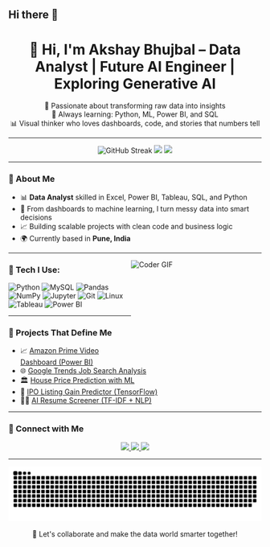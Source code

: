 
## Hi there 👋

<h1 align="center">👋 Hi, I'm Akshay Bhujbal – Data Analyst | Future AI Engineer | Exploring Generative AI</h1>


<p align="center">
  🚀 Passionate about transforming raw data into insights <br>
  🔧 Always learning: Python, ML, Power BI, and SQL <br>
  📊 Visual thinker who loves dashboards, code, and stories that numbers tell
</p>

---

<p align="center">
  <img src="https://github-readme-streak-stats.herokuapp.com?user=AkshayBhujbal1995&theme=tokyonight&hide_border=true" alt="GitHub Streak" height="150">
  <img src="https://github-readme-stats.vercel.app/api?username=AkshayBhujbal1995&show_icons=true&theme=tokyonight&include_all_commits=true&count_private=true&hide_border=true" height="150">
  <img src="https://github-readme-stats.vercel.app/api/top-langs/?username=AkshayBhujbal1995&layout=compact&theme=tokyonight&hide_border=true" height="150">
</p>

---

### 🧪 About Me

- 📊 **Data Analyst** skilled in Excel, Power BI, Tableau, SQL, and Python
- 🧬 From dashboards to machine learning, I turn messy data into smart decisions
- 📈 Building scalable projects with clean code and business logic
- 🌍 Currently based in **Pune, India**

---

<img align="right" alt="Coder GIF" height=200 width=260 src="https://i.pinimg.com/originals/f1/e7/34/f1e734f9cade86fe737a9aa404ad5677.gif" />

### 🔧 Tech I Use:
<div align="left">
  <img src="https://cdn.jsdelivr.net/gh/devicons/devicon/icons/python/python-original.svg" height="30" alt="Python" />
  <img src="https://cdn.jsdelivr.net/gh/devicons/devicon/icons/mysql/mysql-original.svg" height="30" alt="MySQL" />
  <img src="https://cdn.jsdelivr.net/gh/devicons/devicon/icons/pandas/pandas-original.svg" height="30" alt="Pandas" />
  <img src="https://cdn.jsdelivr.net/gh/devicons/devicon/icons/numpy/numpy-original.svg" height="30" alt="NumPy" />
  <img src="https://cdn.jsdelivr.net/gh/devicons/devicon/icons/jupyter/jupyter-original.svg" height="30" alt="Jupyter" />
  <img src="https://cdn.jsdelivr.net/gh/devicons/devicon/icons/git/git-original.svg" height="30" alt="Git" />
  <img src="https://cdn.jsdelivr.net/gh/devicons/devicon/icons/linux/linux-original.svg" height="30" alt="Linux" />
  <img src="https://cdn.jsdelivr.net/gh/devicons/devicon/icons/tableau/tableau-original.svg" height="30" alt="Tableau" />
  <img src="https://img.shields.io/badge/PowerBI-F2C811?style=flat&logo=Power-BI&logoColor=black" height="30" alt="Power BI" />
</div>

---

### 🚀 Projects That Define Me

- 📈 [Amazon Prime Video Dashboard (Power BI)](https://github.com/AkshayBhujbal1995/Amazon-Prime-Video-PowerBI-Dashboard)
- 🌐 [Google Trends Job Search Analysis](https://github.com/AkshayBhujbal1995/Google-Search-Analysis-with-Python)
- 🏛️ [House Price Prediction with ML](https://github.com/AkshayBhujbal1995/house-price-ML-EDA-project)
- 🚀 [IPO Listing Gain Predictor (TensorFlow)](https://github.com/AkshayBhujbal1995/Predicting-Listing-Gains-in-the-Indian-IPO-Market-Using-TensorFlow)
- 👨‍💼 [AI Resume Screener (TF-IDF + NLP)](https://github.com/AkshayBhujbal1995/AI_Resume_Screener)

---

### 📢 Connect with Me
<p align="center">
  <a href="https://linkedin.com/in/akshay-1995-bhujbal" target="_blank">
    <img src="https://img.shields.io/badge/LinkedIn-0077B5?logo=linkedin&logoColor=white" height="35" />
  </a>
  <a href="mailto:akshay.bhujbal16@gmail.com" target="_blank">
    <img src="https://img.shields.io/badge/Email-EA4335?logo=gmail&logoColor=white" height="35" />
  </a>
  <a href="https://www.kaggle.com/" target="_blank">
    <img src="https://img.shields.io/badge/Kaggle-20BEFF?logo=kaggle&logoColor=white" height="35" />
  </a>
</p>

---

<img src="https://raw.githubusercontent.com/platane/snk/output/github-contribution-grid-snake.svg" alt="GitHub Snake animation" />

<p align="center">
  🎉 Let's collaborate and make the data world smarter together!
</p>

